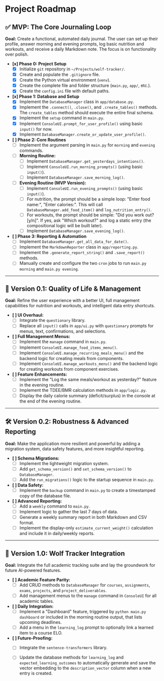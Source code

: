 # Project Roadmap

## ✅ MVP: The Core Journaling Loop

**Goal:** Create a functional, automated daily journal. The user can set up their profile, answer morning and evening prompts, log basic nutrition and workouts, and receive a daily Markdown note. The focus is on functionality over polish.

- **[x] Phase 0: Project Setup**
    - [x] Initialize `git` repository in `~/Projects/wolf-tracker/`.
    - [x] Create and populate the `.gitignore` file.
    - [x] Create the Python virtual environment (`venv`).
    - [x] Create the complete file and folder structure (`main.py`, `app/`, etc.).
    - [x] Create the `config.ini` file with default paths.

- **[x] Phase 1: Database and Setup**
    - [x] Implement the `DatabaseManager` class in `app/database.py`.
    - [x] Implement the `.connect()`, `.close()`, and `.create_tables()` methods. The `create_tables` method should execute the entire final schema.
    - [x] Implement the `setup` command in `main.py`.
    - [x] Implement `ConsoleUI.prompt_for_user_profile()` using basic `input()` for now.
    - [x] Implement `DatabaseManager.create_or_update_user_profile()`.

- **[ ] Phase 2: Core Routines**
    - [ ] Implement the argument parsing in `main.py` for `morning` and `evening` commands.
    - [ ] **Morning Routine:**
        - [ ] Implement `DatabaseManager.get_yesterdays_intentions()`.
        - [ ] Implement `ConsoleUI.run_morning_prompts()` (using basic `input()`).
        - [ ] Implement `DatabaseManager.save_morning_log()`.
    - [ ] **Evening Routine (MVP Version):**
        - [ ] Implement `ConsoleUI.run_evening_prompts()` (using basic `input()`).
        - [ ] For nutrition, the prompt should be a simple loop: "Enter food name:", "Enter calories:". This will call `DatabaseManager.add_food_item()` and `log_nutrition_entry()`.
        - [ ] For workouts, the prompt should be simple: "Did you work out? [y/n]". If yes, ask "Which workout?" and log a static entry (the compositional logic will be built later).
        - [ ] Implement `DatabaseManager.save_evening_log()`.

- **[ ] Phase 3: Reporting & Automation**
    - [ ] Implement `DatabaseManager.get_all_data_for_date()`.
    - [ ] Implement the `MarkdownReporter` class in `app/reporting.py`.
    - [ ] Implement the `.generate_report_string()` and `.save_report()` methods.
    - [ ] Manually create and configure the two `cron` jobs to run `main.py morning` and `main.py evening`.

---

## 🚀 Version 0.1: Quality of Life & Management

**Goal:** Refine the user experience with a better UI, full management capabilities for nutrition and workouts, and intelligent data entry shortcuts.

- **[ ] UI Overhaul:**
    - [ ] Integrate the `questionary` library.
    - [ ] Replace all `input()` calls in `app/ui.py` with `questionary` prompts for menus, text, confirmations, and selections.
- **[ ] Full Management Menus:**
    - [ ] Implement the `manage` command in `main.py`.
    - [ ] Implement `ConsoleUI.manage_food_items_menu()`.
    - [ ] Implement `ConsoleUI.manage_recurring_meals_menu()` and the backend logic for creating meals from components.
    - [ ] Implement `ConsoleUI.manage_workouts_menu()` and the backend logic for creating workouts from component exercises.
- **[ ] Feature Enhancements:**
    - [ ] Implement the "Log the same meals/workout as yesterday?" feature in the evening routine.
    - [ ] Implement the TDEE/BMR calculation methods in `app/logic.py`.
    - [ ] Display the daily calorie summary (deficit/surplus) in the console at the end of the evening routine.

---

## 🛠️ Version 0.2: Robustness & Advanced Reporting

**Goal:** Make the application more resilient and powerful by adding a migration system, data safety features, and more insightful reporting.

- **[ ] Schema Migrations:**
    - [ ] Implement the lightweight migration system.
    - [ ] Add `get_schema_version()` and `set_schema_version()` to `DatabaseManager`.
    - [ ] Add the `run_migrations()` logic to the startup sequence in `main.py`.
- **[ ] Data Safety:**
    - [ ] Implement the `backup` command in `main.py` to create a timestamped copy of the database file.
- **[ ] Advanced Reporting:**
    - [ ] Add a `weekly` command to `main.py`.
    - [ ] Implement logic to gather the last 7 days of data.
    - [ ] Generate a weekly summary report in both Markdown and CSV format.
    - [ ] Implement the display-only `estimate_current_weight()` calculation and include it in daily/weekly reports.

---

## 🐺 Version 1.0: Wolf Tracker Integration

**Goal:** Integrate the full academic tracking suite and lay the groundwork for future AI-powered features.

- **[ ] Academic Feature Parity:**
    - [ ] Add CRUD methods to `DatabaseManager` for `courses`, `assignments`, `exams`, `projects`, and `project_deliverables`.
    - [ ] Add management menus to the `manage` command in `ConsoleUI` for all academic tables.
- **[ ] Daily Integration:**
    - [ ] Implement a "Dashboard" feature, triggered by `python main.py dashboard` or included in the morning routine output, that lists upcoming deadlines.
    - [ ] Add a menu in the `learning_log` prompt to optionally link a learned item to a course ELO.
- **[ ] Future-Proofing:**
    - [ ] Integrate the `sentence-transformers` library.
    - [ ] Update the database methods for `learning_log` and `expected_learning_outcomes` to automatically generate and save the vector embedding to the `description_vector` column when a new entry is created.

